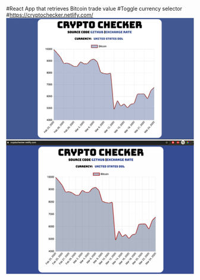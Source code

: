 #React App that retrieves Bitcoin trade value 
#Toggle currency selector
#https://cryptochecker.netlify.com/
![Image description](readme.png)
![Image description](readme2.png)